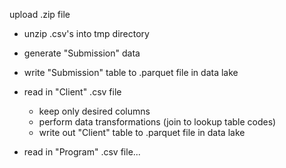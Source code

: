 

upload .zip file

  * unzip .csv's into tmp directory

  * generate "Submission" data

  * write "Submission" table to .parquet file in data lake

  * read in "Client" .csv file
    + keep only desired columns
    + perform data transformations (join to lookup table codes)
    + write out "Client" table to .parquet file in data lake

  * read in "Program" .csv file...
